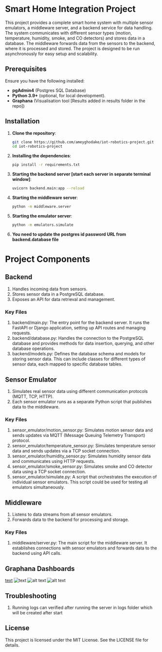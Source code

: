 # Smart Home Integration Project

This project provides a complete smart home system with multiple sensor emulators, a middleware server, and a backend service for data handling. The system communicates with different sensor types (motion, temperature, humidity, smoke, and CO detectors) and stores data in a database. The middleware forwards data from the sensors to the backend, where it is processed and stored. The project is designed to be run asynchronously for easy setup and scalability.


## Prerequisites

Ensure you have the following installed:
- **pgAdmin4** (Postgres SQL Database)
- **Python 3.9+** (optional, for local development).
- **Graphana** (Visualisation tool [Results added in results folder in the repo])

## Installation

1. **Clone the repository**:
   ```bash
   git clone https://github.com/ameyghodake/iot-robotics-project.git
   cd iot-robotics-project

2. **Installing the dependencies**:
   ```bash
   pip install -r requirements.txt

3. **Starting the backend server [start each server in separate terminal window]**:
   ```bash
   uvicorn backend.main:app --reload

4. **Starting the middleware server**:
   ```bash
   python -m middleware.server

5. **Starting the emulator server**:
   ```bash
   python -m emulators.simulate

6. **You need to update the postgres id password URL from backend.database file**

# Project Components
## Backend
1. Handles incoming data from sensors.
2. Stores sensor data in a PostgreSQL database.
3. Exposes an API for data retrieval and management.

### Key Files
1. backend/main.py: The entry point for the backend server. It runs the FastAPI or Django application, setting up API routes and managing requests.
2. backend/database.py: Handles the connection to the PostgreSQL database and provides methods for data insertion, querying, and other database operations.
3. backend/models.py: Defines the database schema and models for storing sensor data. This can include classes for different types of sensor data, each mapped to specific database tables.

## Sensor Emulator
1. Simulates real sensor data using different communication protocols (MQTT, TCP, HTTP).
2. Each sensor emulator runs as a separate Python script that publishes data to the middleware.

### Key Files
1. sensor_emulator/motion_sensor.py: Simulates motion sensor data and sends updates via MQTT (Message Queuing Telemetry Transport) protocol.
2. sensor_emulator/temperature_sensor.py: Simulates temperature sensor data and sends updates via a TCP socket connection.
3. sensor_emulator/humidity_sensor.py: Simulates humidity sensor data and communicates using HTTP requests.
4. sensor_emulator/smoke_sensor.py: Simulates smoke and CO detector data using a TCP socket connection.
5. sensor_emulator/simulate.py: A script that orchestrates the execution of individual sensor emulators. This script could be used for testing all emulators simultaneously.

## Middleware
1. Listens to data streams from all sensor emulators.
2. Forwards data to the backend for processing and storage.

### Key Files
1. middleware/server.py: The main script for the middleware server. It establishes connections with sensor emulators and forwards data to the backend using API calls.

## Graphana Dashboards
[text](README.md) ![text](results/smoke.png)
![alt text](results/humidity.png)
![alt text](results/temperature.png)

## Troubleshooting
1. Running logs can verified after running the server in logs folder which will be created after start

## License
This project is licensed under the MIT License. See the LICENSE file for details.
